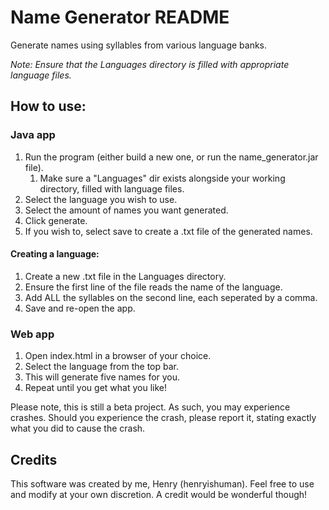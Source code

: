 # Name Generator README
Generate names using syllables from various language banks.

*Note:
Ensure that the Languages directory is filled with appropriate language files.*

## How to use:

### Java app
1. Run the program (either build a new one, or run the name_generator.jar file).
    1. Make sure a "Languages" dir exists alongside your working directory, filled with language files.
2. Select the language you wish to use.
3. Select the amount of names you want generated.
4. Click generate.
5. If you wish to, select save to create a .txt file of the generated names.

#### Creating a language:
1. Create a new .txt file in the Languages directory.
2. Ensure the first line of the file reads the name of the language.
3. Add ALL the syllables on the second line, each seperated by a comma.
4. Save and re-open the app.

### Web app
1. Open index.html in a browser of your choice.
2. Select the language from the top bar.
3. This will generate five names for you.
4. Repeat until you get what you like!

Please note, this is still a beta project. As such, you may experience crashes.
Should you experience the crash, please report it, stating exactly what you did to cause the crash.

## Credits
This software was created by me, Henry (henryishuman). Feel free to use and modify at your own discretion. A credit would be wonderful though!